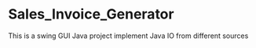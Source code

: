 # Sales_Invoice_Generator
This is a swing GUI Java project implement Java IO from different sources
